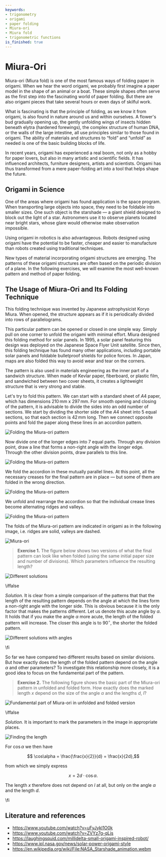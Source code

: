 ```yaml
---
keywords:
- trigonometry
- origami
- paper folding
- Miura-ori
- Miura fold
- trigonometric functions
is_finished: true
---
```


# Miura-Ori

Miura-ori (Miura fold) is one of the most famous ways of folding paper in origami.
When we hear the word origami, we probably first imagine a paper model in the shape of an animal or a boat.
These simple shapes often serve as the first step into the fascinating world of paper folding.
But there are also origami pieces that take several hours or even days of skilful work.

What is fascinating is that the principle of folding, as we know it from origami, is also found in nature around us and within ourselves. 
A flower's bud gradually opening up, the gently unfolding wings of insects hidden beneath elytra (hardened forewings),
the complex structure of human DNA, or the walls of the large intestine, all use principles similar to those found in origami.
The ability of materials and structures to “fold” and “unfold” as needed is one of the basic building blocks of life.

In recent years, origami has experienced a real boom,
not only as a hobby for paper lovers, but also in many artistic and scientific fields.
It has influenced architects, furniture designers, artists and scientists.
Origami has thus transformed from a mere paper-folding art into a tool that helps shape the future.

## Origami in Science

One of the areas where origami has found application is the space program. 
When transporting large objects into space, they need to be foldable into smaller sizes.
One such object is the starshade — a giant shield designed to block out the light of a star.
Astronomers use it to observe planets located near bright stars, whose glare would otherwise make observation impossible.
 
Using origami in robotics is also advantageous.
Robots designed using origami have the potential to be faster, cheaper 
and easier to manufacture than robots created using traditional techniques.
 
New types of material incorporating origami structures are emerging.
The patterns of these origami structures are often based on the periodic division of a plane.
In the following exercises, we will examine the most well-known pattern and method of paper folding.

## The Usage of Miura-Ori and Its Folding Technique

This folding technique was invented by Japanese astrophysicist Koryo Miura.
When opened, the structure appears as if it is periodically divided into rows of parallelograms.

This particular pattern can be opened or closed in one simple way.
Simply pull on one corner to unfold the origami with minimal effort.
Miura designed this folding method for solar panels.
In 1995, a solar panel featuring this design was deployed on the Japanese Space Flyer Unit satellite.
Since then, this folding technique has found many other applications, 
including portable solar panels and foldable bulletproof shields for police forces.
In Japan, maps are also folded this way to avoid wear and tear on the corners.

The pattern is also used in materials engineering as the inner part of a sandwich structure. 
When made of Kevlar paper, fiberboard, or plastic film, and sandwiched between two cover sheets, 
it creates a lightweight structure that is very strong and stable.

Let's try to fold this pattern.
We can start with a standard sheet of $A4$ paper,
which has dimensions $210\,\text{mm}$ x $297\,\text{mm}$.
For smooth opening and closing of the pattern, it is advisable to divide the sides into an odd number of sections.
We start by dividing the shorter side of the $A4$ sheet into 5 equal sections, so that each section is $42\,\text{mm}$ long.
Then we connect opposite points and fold the paper along these lines in an accordion pattern.

![Folding the Miura-ori pattern](miura_ori_12.png)

Now divide one of the longer edges into 7 equal parts.
Through any division point, draw a line that forms a non-right angle with the longer edge.
Through the other division points, draw parallels to this line.

![Folding the Miura-ori pattern](miura_ori_34.png)

We fold the accordion in these mutually parallel lines.
At this point, all the necessary creases for the final pattern are in place — but 
some of them are folded in the wrong direction.

![Folding the Miura-ori pattern](miura_ori_56.png)

We unfold and rearrange the accordion so that the individual crease lines become alternating ridges and valleys.

![Folding the Miura-ori pattern](miura_ori_78.png)

The folds of the Miura-ori pattern are indicated in origami as in the following image, i.e. ridges are solid, valleys are dashed.

![Miura-ori](origami_1.jpg)

> **Exercise 1.** The figure below shows two versions of what the final pattern can look like when folded
> (using the same initial paper size and number of divisions).
> Which parameters influence the resulting length?

![Different solutions](rozdilne_delky.png)

\iffalse

*Solution.* It is clear from a simple comparison of the patterns that
that the length of the resulting pattern depends on the angle
at which the lines form a non-right angle with the longer side.
This is obvious because it is the only factor that makes the patterns different.
Let us denote this acute angle by $\alpha$.
It holds that if you make the angle $\alpha$ more acute, the length of the folded pattern will increase.
The closer this angle is to $90^\circ$, the shorter the folded pattern.

![Different solutions with angles](rozdilne_delky_uhly.png)

\fi

So far we have compared two different results based on similar divisions.
But how exactly does the length of the folded pattern depend on the angle $\alpha$
and other parameters?
To investigate this relationship more closely, it is a good idea to focus on the fundamental part of the pattern. 

> **Exercise 2.** The following figure shows the basic part of the Miura-ori pattern in unfolded and folded form.
> How exactly does the marked length $x$ depend on the size of the angle $\alpha$ and the lengths $d$, $l$?

![Fundamental part of Miura-ori in unfolded and folded version](origami_2.jpg)

\iffalse

*Solution.* It is important to mark the parameters in the image in appropriate places.

 ![Finding the length](origami_3.jpg)

For $\cos\alpha$ we then have

$$ \cos\alpha = \frac{\frac{x}{2}}{d} = \frac{x}{2d},$$

from which we simply express

$$ x = 2d \cdot \cos\alpha.$$

The length $x$ therefore does not depend on $l$ at all, but only on the angle $\alpha$ and the length $d$.

\fi

## Literature and references

* https://www.youtube.com/watch?v=uFyJykl1O0k
* https://www.youtube.com/watch?v=ZVYz7g-qLjs
* https://laughingsquid.com/millidelta-small-origami-inspired-robot/
* https://www.jpl.nasa.gov/news/solar-power-origami-style
* https://en.wikipedia.org/wiki/File:NASA_Starshade_animation.webm

